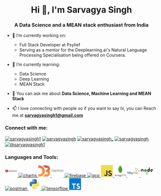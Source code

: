 <h1 align="center">Hi 👋, I'm Sarvagya Singh</h1>
<h3 align="center">A Data Science and a MEAN stack enthusiast from India</h3>

- 🔭 I’m currently working on:
  * Full Stack Developer at Psylief
  * Serving as a mentor for the Deeplearning.ai's Natural Language Processing Specialisation being offered on Coursera.

- 🌱 I’m currently learning:
  * Data Science
  * Deep Learning
  * MEAN Stack

- 💬 You can ask me about **Data Science, Machine Learning and MEAN Stack**

- 📫 I love connecting with people so if you want to say hi, you can Reach me at **sarvagyasingh1@gmail.com**

<h3 align="left">Connect with me:</h3>
<p align="left">
<a href="https://linkedin.com/in/sarvagyasingh1" target="blank"><img align="center" src="https://cdn.jsdelivr.net/npm/simple-icons@3.0.1/icons/linkedin.svg" alt="sarvagyasingh1" height="30" width="40" /></a>
<a href="https://kaggle.com/sarvagyasingh" target="blank"><img align="center" src="https://cdn.jsdelivr.net/npm/simple-icons@3.0.1/icons/kaggle.svg" alt="sarvagyasingh" height="30" width="40" /></a>
<a href="https://instagram.com/sarvagyasingh_" target="blank"><img align="center" src="https://cdn.jsdelivr.net/npm/simple-icons@3.0.1/icons/instagram.svg" alt="sarvagyasingh_" height="30" width="40" /></a>
<a href="https://www.hackerrank.com/sarvagyasingh" target="blank"><img align="center" src="https://cdn.jsdelivr.net/npm/simple-icons@3.0.1/icons/hackerrank.svg" alt="sarvagyasingh" height="30" width="40" /></a>
<a href="https://www.hackerearth.com/@sarvagyasingh1" target="blank"><img align="center" src="https://cdn.jsdelivr.net/npm/simple-icons@3.0.1/icons/hackerearth.svg" alt="@sarvagyasingh1" height="30" width="40" /></a>
</p>

<h3 align="left">Languages and Tools:</h3>
<p align="left"> <a href="https://angular.io" target="_blank"> <img src="https://raw.githubusercontent.com/devicons/devicon/master/icons/angularjs/angularjs-original-wordmark.svg" alt="angularjs" width="40" height="40"/> </a> <a href="https://www.chartjs.org" target="_blank"> <img src="https://www.chartjs.org/media/logo-title.svg" alt="chartjs" width="40" height="40"/> </a> <a href="https://d3js.org/" target="_blank"> <img src="https://raw.githubusercontent.com/devicons/devicon/master/icons/d3js/d3js-original.svg" alt="d3js" width="40" height="40"/> </a> <a href="https://expressjs.com" target="_blank"> <img src="https://raw.githubusercontent.com/devicons/devicon/master/icons/express/express-original-wordmark.svg" alt="express" width="40" height="40"/> </a> <a href="https://firebase.google.com/" target="_blank"> <img src="https://www.vectorlogo.zone/logos/firebase/firebase-icon.svg" alt="firebase" width="40" height="40"/> </a> <a href="https://cloud.google.com" target="_blank"> <img src="https://www.vectorlogo.zone/logos/google_cloud/google_cloud-icon.svg" alt="gcp" width="40" height="40"/> </a> <a href="https://developer.mozilla.org/en-US/docs/Web/JavaScript" target="_blank"> <img src="https://raw.githubusercontent.com/devicons/devicon/master/icons/javascript/javascript-original.svg" alt="javascript" width="40" height="40"/> </a> <a href="https://www.mongodb.com/" target="_blank"> <img src="https://raw.githubusercontent.com/devicons/devicon/master/icons/mongodb/mongodb-original-wordmark.svg" alt="mongodb" width="40" height="40"/> </a> <a href="https://www.mysql.com/" target="_blank"> <img src="https://raw.githubusercontent.com/devicons/devicon/master/icons/mysql/mysql-original-wordmark.svg" alt="mysql" width="40" height="40"/> </a> <a href="https://nodejs.org" target="_blank"> <img src="https://raw.githubusercontent.com/devicons/devicon/master/icons/nodejs/nodejs-original-wordmark.svg" alt="nodejs" width="40" height="40"/> </a> <a href="https://postman.com" target="_blank"> <img src="https://www.vectorlogo.zone/logos/getpostman/getpostman-icon.svg" alt="postman" width="40" height="40"/> </a> <a href="https://www.python.org" target="_blank"> <img src="https://raw.githubusercontent.com/devicons/devicon/master/icons/python/python-original.svg" alt="python" width="40" height="40"/> </a> <a href="https://www.tensorflow.org" target="_blank"> <img src="https://www.vectorlogo.zone/logos/tensorflow/tensorflow-icon.svg" alt="tensorflow" width="40" height="40"/> </a> <a href="https://www.typescriptlang.org/" target="_blank"> <img src="https://raw.githubusercontent.com/devicons/devicon/master/icons/typescript/typescript-original.svg" alt="typescript" width="40" height="40"/> </a> </p>

